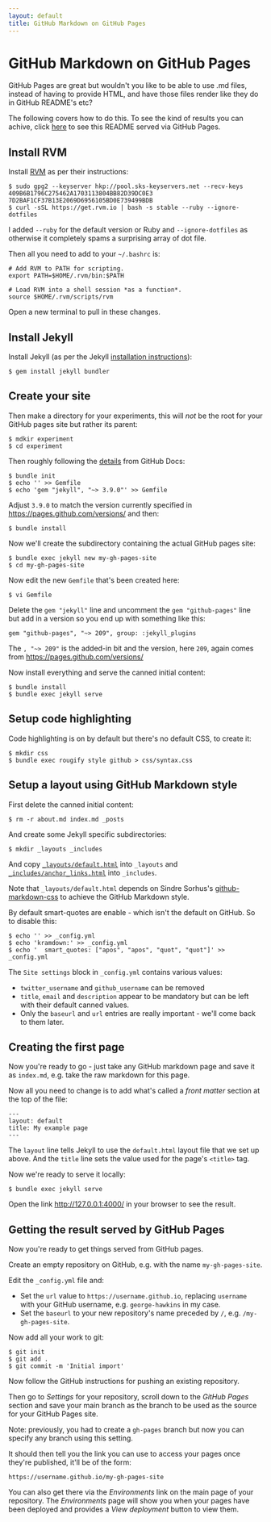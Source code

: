 ```yaml
---
layout: default
title: GitHub Markdown on GitHub Pages
---
```


GitHub Markdown on GitHub Pages
===============================

GitHub Pages are great but wouldn't you like to be able to use .md files, instead of having to provide HTML, and have those files render like they do in GitHub README's etc?

The following covers how to do this. To see the kind of results you can achive, click [here](https://george-hawkins.github.io/basic-gfm-jekyll-v2/) to see this README served via GitHub Pages.

Install RVM
-----------

Install [RVM](https://rvm.io/) as per their instructions:

    $ sudo gpg2 --keyserver hkp://pool.sks-keyservers.net --recv-keys 409B6B1796C275462A1703113804BB82D39DC0E3 7D2BAF1CF37B13E2069D6956105BD0E739499BDB
    $ curl -sSL https://get.rvm.io | bash -s stable --ruby --ignore-dotfiles

I added `--ruby` for the default version or Ruby and `--ignore-dotfiles` as otherwise it completely spams a surprising array of dot file.

Then all you need to add to your `~/.bashrc` is:

    # Add RVM to PATH for scripting.
    export PATH=$HOME/.rvm/bin:$PATH

    # Load RVM into a shell session *as a function*.
    source $HOME/.rvm/scripts/rvm

Open a new terminal to pull in these changes.

Install Jekyll
--------------

Install Jekyll (as per the Jekyll [installation instructions](https://jekyllrb.com/docs/installation/ubuntu/)):

    $ gem install jekyll bundler

Create your site
----------------

Then make a directory for your experiments, this will _not_ be the root for your GitHub pages site but rather its parent:

    $ mdkir experiment
    $ cd experiment

Then roughly following the [details](https://docs.github.com/en/free-pro-team@latest/github/working-with-github-pages/creating-a-github-pages-site-with-jekyll) from GitHub Docs:

    $ bundle init
    $ echo '' >> Gemfile
    $ echo 'gem "jekyll", "~> 3.9.0"' >> Gemfile

Adjust `3.9.0` to match the version currently specified in <https://pages.github.com/versions/> and then:

    $ bundle install

Now we'll create the subdirectory containing the actual GitHub pages site:

    $ bundle exec jekyll new my-gh-pages-site
    $ cd my-gh-pages-site

Now edit the new `Gemfile` that's been created here:

    $ vi Gemfile

Delete the `gem "jekyll"` line and uncomment the `gem "github-pages"` line but add in a version so you end up with something like this:

    gem "github-pages", "~> 209", group: :jekyll_plugins

The `, "~> 209"` is the added-in bit and the version, here `209`, again comes from <https://pages.github.com/versions/>

Now install everything and serve the canned initial content:

    $ bundle install
    $ bundle exec jekyll serve

Setup code highlighting
-----------------------

Code highlighting is on by default but there's no default CSS, to create it:

    $ mkdir css
    $ bundle exec rougify style github > css/syntax.css

Setup a layout using GitHub Markdown style
------------------------------------------

First delete the canned initial content:

    $ rm -r about.md index.md _posts

And create some Jekyll specific subdirectories:

    $ mkdir _layouts _includes

And copy [`_layouts/default.html`](_layouts/default.html) into `_layouts` and [`_includes/anchor_links.html`](_includes/anchor_links.html) into `_includes`.

Note that `_layouts/default.html` depends on Sindre Sorhus's [github-markdown-css](https://github.com/sindresorhus/github-markdown-css) to achieve the GitHub Markdown style.

By default smart-quotes are enable - which isn't the default on GitHub. So to disable this:

    $ echo '' >> _config.yml 
    $ echo 'kramdown:' >> _config.yml 
    $ echo '  smart_quotes: ["apos", "apos", "quot", "quot"]' >> _config.yml

The `Site settings` block in `_config.yml` contains various values:

* `twitter_username` and `github_username` can be removed
* `title`, `email` and `description` appear to be mandatory but can be left with their default canned values.
* Only the `baseurl` and `url` entries are really important - we'll come back to them later.

Creating the first page
-----------------------

Now you're ready to go - just take any GitHub markdown page and save it as `index.md`, e.g. take the raw markdown for this page.

Now all you need to change is to add what's called a _front matter_ section at the top of the file:

    ---
    layout: default
    title: My example page
    ---

The `layout` line tells Jekyll to use the `default.html` layout file that we set up above. And the `title` line sets the value used for the page's `<title>` tag.

Now we're ready to serve it locally:

    $ bundle exec jekyll serve

Open the link <http://127.0.0.1:4000/> in your browser to see the result.

Getting the result served by GitHub Pages
-----------------------------------------

Now you're ready to get things served from GitHub pages.

Create an empty repository on GitHub, e.g. with the name `my-gh-pages-site`.

Edit the `_config.yml` file and:

* Set the `url` value to `https://username.github.io`, replacing `username` with your GitHub username, e.g. `george-hawkins` in my case.
* Set the `baseurl` to your new repository's name preceded by `/`, e.g. `/my-gh-pages-site`.

Now add all your work to git:

    $ git init
    $ git add .
    $ git commit -m 'Initial import'

Now follow the GitHub instructions for pushing an existing repository.

Then go to _Settings_ for your repository, scroll down to the _GitHub Pages_ section and save your main branch as the branch to be used as the source for your GitHub Pages site.

Note: previously, you had to create a `gh-pages` branch but now you can specify any branch using this setting.

It should then tell you the link you can use to access your pages once they're published, it'll be of the form:

    https://username.github.io/my-gh-pages-site

You can also get there via the _Environments_ link on the main page of your repository. The _Environments_ page will show you when your pages have been deployed and provides a _View deployment_ button to view them.
